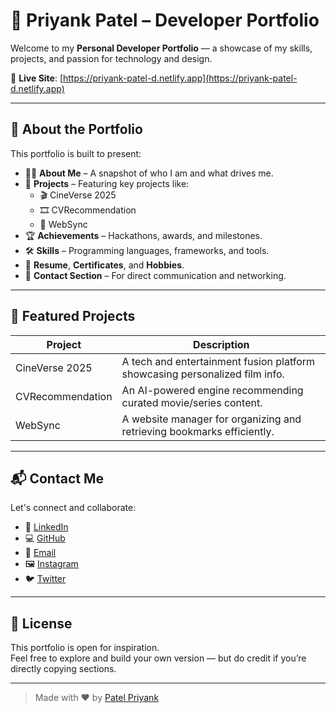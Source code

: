 # 💼 Priyank Patel – Developer Portfolio

Welcome to my **Personal Developer Portfolio** — a showcase of my skills, projects, and passion for technology and design.

🔗 **Live Site**: [https://priyank-patel-d.netlify.app](https://priyank-patel-d.netlify.app)

---

## 📌 About the Portfolio

This portfolio is built to present:

- 🧑‍💻 **About Me** – A snapshot of who I am and what drives me.
- 🚀 **Projects** – Featuring key projects like:
  - 🎬 CineVerse 2025  
  - 🎞️ CVRecommendation  
  - 🧠 WebSync  
- 🏆 **Achievements** – Hackathons, awards, and milestones.
- 🛠️ **Skills** – Programming languages, frameworks, and tools.
- 📜 **Resume**, **Certificates**, and **Hobbies**.
- 📩 **Contact Section** – For direct communication and networking.

---

## 🧠 Featured Projects

| Project         | Description                                                                 |
|-----------------|-----------------------------------------------------------------------------|
| CineVerse 2025  | A tech and entertainment fusion platform showcasing personalized film info.|
| CVRecommendation| An AI-powered engine recommending curated movie/series content.            |
| WebSync         | A website manager for organizing and retrieving bookmarks efficiently.      |

---

## 📬 Contact Me

Let's connect and collaborate:

- 💼 [LinkedIn](https://www.linkedin.com/in/patel-priyank-945131288/)
- 💻 [GitHub](https://github.com/Patel-Priyank-1602)
- 📧 [Email](mailto:patelpriyank2526@gmail.com)
- 🖼️ [Instagram](https://www.instagram.com/patelpriyank.d/)
- 🐦 [Twitter](https://x.com/Priyank_P16)

---

## 📃 License

This portfolio is open for inspiration.  
Feel free to explore and build your own version — but do credit if you’re directly copying sections.

---

> Made with ❤️ by [Patel Priyank](https://github.com/Patel-Priyank-1602)
